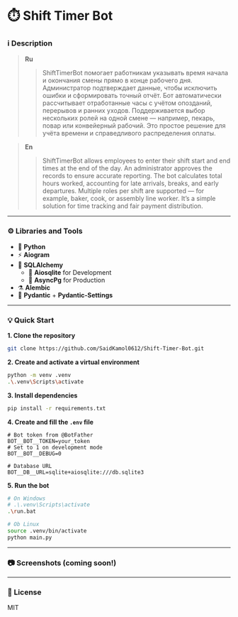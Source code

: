 # ⏱️ Shift Timer Bot

### ℹ️ Description

> **Ru**
>
> > ShiftTimerBot помогает работникам указывать время начала и окончания смены прямо в конце рабочего дня.
> > Администратор подтверждает данные, чтобы исключить ошибки и сформировать точный отчёт.
> > Бот автоматически рассчитывает отработанные часы с учётом опозданий, перерывов и ранних уходов.
> > Поддерживается выбор нескольких ролей на одной смене — например, пекарь, повар или конвейерный рабочий.
> > Это простое решение для учёта времени и справедливого распределения оплаты.

> **En**
>
> > ShiftTimerBot allows employees to enter their shift start and end times at the end of the day.
> > An administrator approves the records to ensure accurate reporting.
> > The bot calculates total hours worked, accounting for late arrivals, breaks, and early departures.
> > Multiple roles per shift are supported — for example, baker, cook, or assembly line worker.
> > It’s a simple solution for time tracking and fair payment distribution.

---

### ⚙️ Libraries and Tools

- 🐍 **Python**
- ⚡ **Aiogram**
- 🧪 **SQLAlchemy**
  - 📃 **Aiosqlite** for Development
  - 🐘 **AsyncPg** for Production
- ⚗️ **Alembic**
- 🧱 **Pydantic** + **Pydantic-Settings**

---

### 💡 Quick Start

**1. Clone the repository**

```bash
git clone https://github.com/SaidKamol0612/Shift-Timer-Bot.git
```

**2. Create and activate a virtual environment**

```bash
python -m venv .venv
.\.venv\Scripts\activate
```

**3. Install dependencies**

```bash
pip install -r requirements.txt
```

**4. Create and fill the `.env` file**

```env
# Bot token from @BotFather
BOT__BOT__TOKEN=your_token
# Set to 1 on development mode
BOT__BOT__DEBUG=0

# Database URL
BOT__DB__URL=sqlite+aiosqlite:///db.sqlite3
```

**5. Run the bot**

```bash
# On Windows
# .\.venv\Scripts\activate
.\run.bat

# Ob Linux
source .venv/bin/activate
python main.py
```

---

### 📷 Screenshots (coming soon!)

---

### 📝 License

MIT
